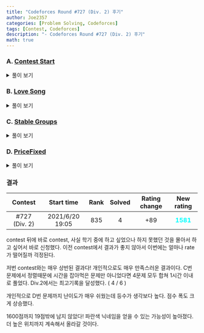 ```yaml
---
title: "Codeforces Round #727 (Div. 2) 후기"
author: Joe2357
categories: [Problem Solving, Codeforces]
tags: [Contest, Codeforces]
description: "- Codeforces Round #727 (Div. 2) 후기"
math: true
---
```






### A. [Contest Start](https://codeforces.com/contest/1539/problem/A)

<details markdown="1"><summary>풀이 보기</summary>
#### 풀이  

A 문제 치고 엄청 까다로운 문제였다. 실제로 통계로도 A 문제를 푼 사람보다 B문제를 푼 사람이 더 많다. 수학 문제치고 고려할 부분이 많은 문제이다.

기본적인 사항을 정리해보자.  
우선 가장 뒤에 contest를 끝내는 사람의 dissatisfaction은 $0$이다. 그 이전에 contest를 끝낸 사람의 dissatisfaction은 $1$이다. 이런 식으로 계속 1씩 증가하다가 증가가 끝나는 지점은 특정 사람의 dissatisfaction이 $t / x$가 되는 시점이 될 것이다.  
문제는 contest에 참여한 사람들의 수로 수열을 만들 때 최대로 증가할 수 있는 수가 정해져 있다는 것이다. 사람의 수 $n$이 충분히 크다면 $0$부터 시작해서 $t / x$까지 증가하는 dissatisfaction을 만들고 나머지 사람들의 dissatisfaction을 $t / x$로 계산해서 더할 수 있지만, $n$이 작다면 첫 번째 사람이 contest를 끝내기 전에 사람이 부족해져 dissatisfaction이 $t / x$에 미치지 못하는 경우가 발생한다.

위 사항을 생각하여 고려 사항을 간단히 정리하면 아래와 같다.

- $n$이 충분히 크다면 $0$부터 시작하여 $t / x$로 끝나는 공차가 1인 <u>등차수열</u>을 만들고 나머지 사람들의 dissatisfaction을 $t / x$로 계산 가능하다.
- $n$이 작다면 $0$부터 시작하여 $n - 1$로 끝나는 공차가 1인 등차수열까지만 만들 수 있다.

위 사항을 생각하며 경우에 따른 값만 정리하면 답을 얻을 수 있다.

#### 코드

```c
#include <stdio.h>

int main() {
    int k;
    scanf("%d", &k);
    while (k--) {
        long long n, x, t;
        scanf("%lld %lld %lld", &n, &x, &t);
        long long d = t / x;

        if (n >= d + 1) {
            printf("%lld\n", ((d) * (d + 1) / 2) + (d * (n - d - 1)));
        }
        else {
            printf("%lld\n", (n - 1) * (n) / 2);
        }
    }
    return 0;
}
```

</details>

### B. [Love Song](https://codeforces.com/contest/1539/problem/B)

<details markdown="1"><summary>풀이 보기</summary>
#### 풀이  

문자열에서 알파벳 순서에 따라 몇번 적을지 정해진다고 되있다. 'a'라면 1번, 'b'라면 2번 적힌 새로운 문자열을 만들어야하는데, 출력은 숫자만 하면 되므로 글자 수만 세서 저장해두자.

문제에서는 문자열 간격에 대한 **쿼리**가 여러번 주어지는데, 경험상 <u>처음 주어진 조건에서 바뀌지 않고 여러 쿼리를 수행하는 문제</u>는 dp 등을 이용하여 답을 모두 구한 후 출력하는 방법이 정해라고 생각한다. 그래서 dp 누적합 방법을 이용하여 0부터 k까지의 생성될 글자 수를 저장해두는 방법으로 문제를 풀었다.

#### 코드

```c
#include <stdio.h>

#define MAX_IDX (int)(1e5 + 1)

int dp[MAX_IDX];

int main() {
    int n, q;
    scanf("%d %d", &n, &q);
    char str[MAX_IDX];
    scanf("%s", str);

    for (int i = 1; i <= n; ++i) {
        dp[i] = dp[i - 1] + str[i - 1] - 'a' + 1;
    }

    while (q--) {
        int a, b;
        scanf("%d %d", &a, &b);
        printf("%d\n", dp[b] - dp[a - 1]);
    }
    return 0;
}
```

#### 여담

```c
long long dp[MAX_IDX] = {0};
```

위의 코드를 main 함수에 넣는 것이 `compilation error` 결과를 리턴했다. 배열은 전역으로 만들어야할 것 같다.

</details>

### C. [Stable Groups](https://codeforces.com/contest/1539/problem/C)

<details markdown="1"><summary>풀이 보기</summary>
#### 풀이  

원리는 생각보다 간단한데, 여러모로 애먹은 문제이다.

결론부터 말하자면 그리디 문제이다. 우선 모든 사람들을 오름차순으로 정렬한다. 그리고 <u>사람을 추가하지 않고 서로 묶을 수 있는 그룹인지 검사</u>한다. 만약 사람이 추가로 필요하다면 새로 그룹을 만들고 "필요한 사람 수를 따로 다른 배열에 추가로 저장"한다. 이렇게 하면 사람을 추가하지 않고 만들 수 있는 최소의 그룹의 개수를 구할 수 있다.

이제 사람을 추가하여 그룹을 합치는 작업을 한다. 위에서 저장한 배열을 재정렬하여 작은 순으로 나열하고, 그 순서에 맞춰 $k$에서 사람을 빼가며 그룹을 합친다. 만약 사람이 부족하여 더 이상 그룹을 합칠 수 없다면, 현재 남은 그룹이 정답이 된다.

#### 코드

```c
#include <stdio.h>

typedef unsigned long long ll;
#define MAX_IDX (int)2e5

ll arr[MAX_IDX];
ll result;
ll A[MAX_IDX];
int len;
int n;
ll k, x;

int cmp(ll* a, ll *b) {
    if (*a > *b) {
        return 1;
    }
    else if (*a == *b) {
        return 0;
    }
    else {
        return -1;
    }
}

int main() {
    scanf("%d %llu %llu", &n, &k, &x);

    for (int i = 0; i < n; ++i) {
        scanf("%llu", arr + i);
    }

    qsort(arr, n, sizeof(ll), cmp);

    result = 1;
    for (int i = 1; i < n; ++i) {
        if (arr[i - 1] + x < arr[i]) {
            ll a = (arr[i] - arr[i - 1] - 1) / x;
            A[len++] = a;
            ++result;
        }
    }

    if (len > 0) {
        qsort(A, len, sizeof(ll), cmp);
    }

    for (int i = 0; i < len; ++i) {
        if (k >= A[i]) {
            --result;
            k -= A[i];
        }
        else {
            break;
        }
    }

    printf("%llu", result);
    return 0;
}
```

#### 여담

저번 contest에서도 그랬지만, long long 타입의 qsort 정렬이 이상하다.

```c
int cmp(long long* a, long long* b) {
    return *a > *b
}
```

위의 cmp 함수가 작동하지 않는 것 같다. 심지어 값의 범위가 문제인지 long long도 부족해서 unsigned long long을 대신 사용했다. int에서의 정렬은 제대로 되어서 사용하는 정렬 방법인데, long long에서는 먹히지 않아 시간을 많이 잡아먹는다. cmp 함수를 더 정교하게 만드는 식으로 방향을 잡아야겠다.

</details>

### D. [PriceFixed](https://codeforces.com/contest/1539/problem/D)

<details markdown="1"><summary>풀이 보기</summary>
#### 풀이  

D번 문제치고는 원리가 간단해서 이해하기가 쉬운 문제였다. 아니 그냥 내가 그리디에 강한건가?

모든 물건의 가격은 기본 $2$원이고 이미 $b_i$개의 물건을 샀다면 $1$원으로 물건을 살 수 있다. 이 때 할인된 가격으로 물건을 사는 것도 $b_i$에 영향을 줄 수 있다.

결국 할인을 최대한 이용하기 위해서는 **$b_i$가 가장 큰 물건부터 정가로 사는 방법**을 이용하면 된다. 이후 할인을 받을 수 있는 물건들을 $1$원을 주고 사서 물건을 계속해서 구입하고, 그것을 이용하여 다른 물건을 할인받는 연쇄적인 방법을 통하면 최대한 싸게 모든 물건을 구입할 수 있다.

위의 이론을 알고리즘화하여 풀어쓰면 아래 절차와 같다.

1. 먼저 모든 물건을 $b_i$의 오름차순으로 정렬한다. 정렬하였다면 가장 앞의 물건을 할인받아 살 물건 순, 뒤의 물건들은 정가로 구매할 물건으로 생각하자.
2. 현재 가장 앞의 물건을 할인받아 살 수 있다면 할인받아 사고 다음 물건을 보자.
3. 만약 할인받을 수 없다면 뒤의 물건을 사며 앞의 물건을 할인받을 수 있는 상태를 만들자.
4. 2번과 3번 방법을 반복하며 모든 물건을 사들인다.

#### 코드

```c
#include <stdio.h>

typedef long long ll;
typedef struct Node {
    ll a, b;
} ND;

#define MAX_IDX (int)1e5

ND arr[MAX_IDX];
int n;
ll p;
ll result;

int cmp(ND* a, ND* b) {
    if (a->b > b->b) {
        return 1;
    }
    else if (a->b == b->b) {
        if (a->a > b->a) {
            return 1;
        }
        else {
            return -1;
        }
    }
    else {
        return -1;
    }
}

int main() {
    scanf("%d", &n);
    for (int i = 0; i < n; ++i) {
        ll a, b;
        scanf("%lld %lld", &a, &b);
        arr[i] = (ND) { a, b };
    }

    qsort(arr, n, sizeof(ND), cmp);
    int start = 0, end = n - 1;
    while (start <= end) {
        if (p >= arr[start].b) {
            result += arr[start].a;
            p += arr[start].a;
            ++start;
        }
        else if (start == end) {
            ll T = arr[start].b - p;
            if (T <= arr[start].a) {
                result += (2 * T);
                arr[start].a -= T;
                p += T;
            }
            else {
                result += (arr[start].a * 2);
                p += arr[start].a;
                ++start;
            }
        }
        else {
            if (arr[start].b - p >= arr[end].a) {
                result += (2 * arr[end].a);
                p += arr[end].a;
                --end;
            }
            else {
                ll T = arr[start].b - p;
                arr[end].a -= T;
                result += (2 * T);
                p = arr[start].b;
            }
        }
    }

    printf("%lld", result);
    return 0;
}
```

</details>

### 결과

|    Contest    |   Start time    | Rank | Solved | Rating change |                New rating                |
| :-----------: | :-------------: | :--: | :----: | :-----------: | :--------------------------------------: |
| #727 (Div. 2) | 2021/6/20 19:05 | 835  |   4    |      +89      | <strong style="color:cyan">1581</strong> |

contest 뒤에 바로 contest, 사실 학기 중에 하고 싶었으나 하지 못했던 것을 몰아서 하고 싶어서 바로 신청했다. 이전 contest에서 결과가 좋지 않아서 이번에는 얼마나 rate가 떨어질까 걱정된다.

저번 contest와는 매우 상반된 결과다! 개인적으로도 매우 만족스러운 결과이다. C번 문제에서 정렬때문에 시간을 잡아먹은 문제만 아니었다면 4문제 모두 합쳐 1시간 이내로 풀었다. Div.2에서는 최고기록을 달성했다. ( 4 / 6 )

개인적으로 D번 문제까지 난이도가 매우 쉬웠는데 등수가 생각보다 높다. 점수 폭도 크게 상승했다.

1600점까지 19점밖에 남지 않았다! 파란색 닉네임을 얻을 수 있는 가능성이 높아졌다. 더 높은 위치까지 계속해서 올라갈 것이다.

